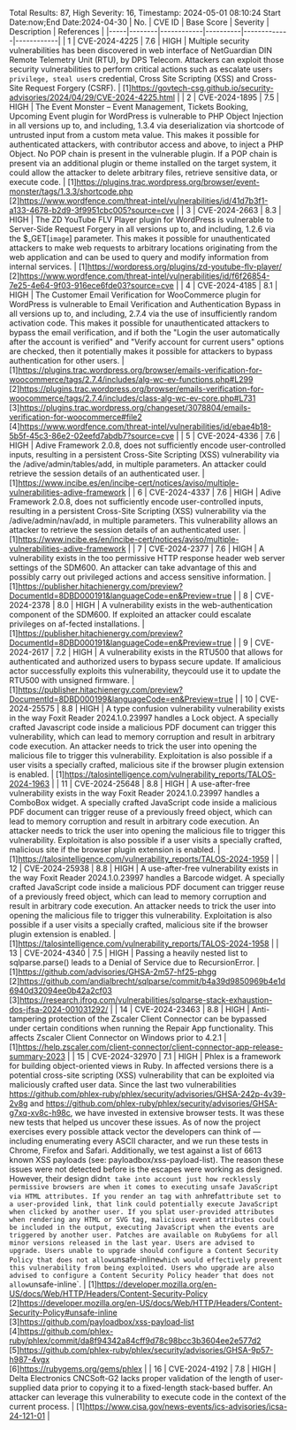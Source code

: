 Total Results: 87, High Severity: 16, Timestamp: 2024-05-01 08:10:24
Start Date:now;End Date:2024-04-30
| No. | CVE ID | Base Score | Severity | Description | References |
|-----|--------|------------|----------|-------------|------------|
| 1 | CVE-2024-4225 | 7.6  | HIGH | Multiple security vulnerabilities has been discovered in web interface of NetGuardian DIN Remote Telemetry Unit (RTU), by DPS Telecom. Attackers can exploit those security vulnerabilities to perform critical actions such as escalate user`s privilege, steal user`s credential, Cross Site Scripting (XSS) and Cross-Site Request Forgery (CSRF). | [1]https://govtech-csg.github.io/security-advisories/2024/04/29/CVE-2024-4225.html |
| 2 | CVE-2024-1895 | 7.5  | HIGH | The Event Monster – Event Management, Tickets Booking, Upcoming Event plugin for WordPress is vulnerable to PHP Object Injection in all versions up to, and including, 1.3.4 via deserialization via shortcode of untrusted input from a custom meta value. This makes it possible for authenticated attackers, with contributor access and above, to inject a PHP Object. No POP chain is present in the vulnerable plugin. If a POP chain is present via an additional plugin or theme installed on the target system, it could allow the attacker to delete arbitrary files, retrieve sensitive data, or execute code. | [1]https://plugins.trac.wordpress.org/browser/event-monster/tags/1.3.3/shortcode.php<br>[2]https://www.wordfence.com/threat-intel/vulnerabilities/id/41d7b3f1-a133-4678-b2d9-3f9951cbc005?source=cve |
| 3 | CVE-2024-2663 | 8.3  | HIGH | The ZD YouTube FLV Player plugin for WordPress is vulnerable to Server-Side Request Forgery in all versions up to, and including, 1.2.6 via the $_GET[`image`] parameter. This makes it possible for unauthenticated attackers to make web requests to arbitrary locations originating from the web application and can be used to query and modify information from internal services. | [1]https://wordpress.org/plugins/zd-youtube-flv-player/<br>[2]https://www.wordfence.com/threat-intel/vulnerabilities/id/f6f26854-7e25-4e64-9f03-916ece6fde03?source=cve |
| 4 | CVE-2024-4185 | 8.1  | HIGH | The Customer Email Verification for WooCommerce plugin for WordPress is vulnerable to Email Verification and Authentication Bypass in all versions up to, and including, 2.7.4 via the use of insufficiently random activation code. This makes it possible for unauthenticated attackers to bypass the email verification, and if both the "Login the user automatically after the account is verified" and "Verify account for current users" options are checked, then it potentially makes it possible for attackers to bypass authentication for other users. | [1]https://plugins.trac.wordpress.org/browser/emails-verification-for-woocommerce/tags/2.7.4/includes/alg-wc-ev-functions.php#L299<br>[2]https://plugins.trac.wordpress.org/browser/emails-verification-for-woocommerce/tags/2.7.4/includes/class-alg-wc-ev-core.php#L731<br>[3]https://plugins.trac.wordpress.org/changeset/3078804/emails-verification-for-woocommerce#file2<br>[4]https://www.wordfence.com/threat-intel/vulnerabilities/id/ebae4b18-5b5f-45c3-86e2-02eefd7abdb7?source=cve |
| 5 | CVE-2024-4336 | 7.6  | HIGH | Adive Framework 2.0.8, does not sufficiently encode user-controlled inputs, resulting in a persistent Cross-Site Scripting (XSS) vulnerability via the /adive/admin/tables/add, in multiple parameters. An attacker could retrieve the session details of an authenticated user. | [1]https://www.incibe.es/en/incibe-cert/notices/aviso/multiple-vulnerabilities-adive-framework |
| 6 | CVE-2024-4337 | 7.6  | HIGH | Adive Framework 2.0.8, does not sufficiently encode user-controlled inputs, resulting in a persistent Cross-Site Scripting (XSS) vulnerability via the /adive/admin/nav/add, in multiple parameters. This vulnerability allows an attacker to retrieve the session details of an authenticated user. | [1]https://www.incibe.es/en/incibe-cert/notices/aviso/multiple-vulnerabilities-adive-framework |
| 7 | CVE-2024-2377 | 7.6  | HIGH | A vulnerability exists in the too permissive HTTP response header web server settings of the SDM600. An attacker can take advantage of this and possibly carry out privileged actions and access sensitive information. | [1]https://publisher.hitachienergy.com/preview?DocumentId=8DBD000191&languageCode=en&Preview=true |
| 8 | CVE-2024-2378 | 8.0  | HIGH | A vulnerability exists in the web-authentication component of the SDM600. If exploited an attacker could escalate privileges on af-fected installations. | [1]https://publisher.hitachienergy.com/preview?DocumentId=8DBD000191&languageCode=en&Preview=true |
| 9 | CVE-2024-2617 | 7.2  | HIGH | A vulnerability exists in the RTU500 that allows for authenticated and authorized users to bypass secure update. If amalicious actor successfully exploits this vulnerability, theycould use it to update the RTU500 with unsigned firmware. | [1]https://publisher.hitachienergy.com/preview?DocumentId=8DBD000199&languageCode=en&Preview=true |
| 10 | CVE-2024-25575 | 8.8  | HIGH | A type confusion vulnerability vulnerability exists in the way Foxit Reader 2024.1.0.23997 handles a Lock object. A specially crafted Javascript code inside a malicious PDF document can trigger this vulnerability, which can lead to memory corruption and result in arbitrary code execution. An attacker needs to trick the user into opening the malicious file to trigger this vulnerability. Exploitation is also possible if a user visits a specially crafted, malicious site if the browser plugin extension is enabled. | [1]https://talosintelligence.com/vulnerability_reports/TALOS-2024-1963 |
| 11 | CVE-2024-25648 | 8.8  | HIGH | A use-after-free vulnerability exists in the way Foxit Reader 2024.1.0.23997 handles a ComboBox widget. A specially crafted JavaScript code inside a malicious PDF document can trigger reuse of a previously freed object, which can lead to memory corruption and result in arbitrary code execution. An attacker needs to trick the user into opening the malicious file to trigger this vulnerability. Exploitation is also possible if a user visits a specially crafted, malicious site if the browser plugin extension is enabled. | [1]https://talosintelligence.com/vulnerability_reports/TALOS-2024-1959 |
| 12 | CVE-2024-25938 | 8.8  | HIGH | A use-after-free vulnerability exists in the way Foxit Reader 2024.1.0.23997 handles a Barcode widget. A specially crafted JavaScript code inside a malicious PDF document can trigger reuse of a previously freed object, which can lead to memory corruption and result in arbitrary code execution. An attacker needs to trick the user into opening the malicious file to trigger this vulnerability. Exploitation is also possible if a user visits a specially crafted, malicious site if the browser plugin extension is enabled. | [1]https://talosintelligence.com/vulnerability_reports/TALOS-2024-1958 |
| 13 | CVE-2024-4340 | 7.5  | HIGH | Passing a heavily nested list to sqlparse.parse() leads to a Denial of Service due to RecursionError. | [1]https://github.com/advisories/GHSA-2m57-hf25-phgg<br>[2]https://github.com/andialbrecht/sqlparse/commit/b4a39d9850969b4e1d6940d32094ee0b42a2cf03<br>[3]https://research.jfrog.com/vulnerabilities/sqlparse-stack-exhaustion-dos-jfsa-2024-001031292/ |
| 14 | CVE-2024-23463 | 8.8  | HIGH | Anti-tampering protection of the Zscaler Client Connector can be bypassed under certain conditions when running the Repair App functionality. This affects Zscaler Client Connector on Windows prior to 4.2.1 | [1]https://help.zscaler.com/client-connector/client-connector-app-release-summary-2023 |
| 15 | CVE-2024-32970 | 7.1  | HIGH | Phlex is a framework for building object-oriented views in Ruby. In affected versions there is a potential cross-site scripting (XSS) vulnerability that can be exploited via maliciously crafted user data. Since the last two vulnerabilities https://github.com/phlex-ruby/phlex/security/advisories/GHSA-242p-4v39-2v8g and https://github.com/phlex-ruby/phlex/security/advisories/GHSA-g7xq-xv8c-h98c, we have invested in extensive browser tests. It was these new tests that helped us uncover these issues. As of now the project exercises every possible attack vector the developers can think of — including enumerating every ASCII character, and we run these tests in Chrome, Firefox and Safari. Additionally, we test against a list of 6613 known XSS payloads (see: payloadbox/xss-payload-list). The reason these issues were not detected before is the escapes were working as designed. However, their design didn`t take into account just how recklessly permissive browsers are when it comes to executing unsafe JavaScript via HTML attributes. If you render an `<a>` tag with an `href` attribute set to a user-provided link, that link could potentially execute JavaScript when clicked by another user. If you splat user-provided attributes when rendering any HTML or SVG tag, malicious event attributes could be included in the output, executing JavaScript when the events are triggered by another user. Patches are available on RubyGems for all minor versions released in the last year. Users are advised to upgrade. Users unable to upgrade should configure a Content Security Policy that does not allow `unsafe-inline` which would effectively prevent this vulnerability from being exploited. Users who upgrade are also advised to configure a Content Security Policy header that does not allow `unsafe-inline`. | [1]https://developer.mozilla.org/en-US/docs/Web/HTTP/Headers/Content-Security-Policy<br>[2]https://developer.mozilla.org/en-US/docs/Web/HTTP/Headers/Content-Security-Policy#unsafe-inline<br>[3]https://github.com/payloadbox/xss-payload-list<br>[4]https://github.com/phlex-ruby/phlex/commit/da8f94342a84cff9d78c98bcc3b3604ee2e577d2<br>[5]https://github.com/phlex-ruby/phlex/security/advisories/GHSA-9p57-h987-4vgx<br>[6]https://rubygems.org/gems/phlex |
| 16 | CVE-2024-4192 | 7.8  | HIGH | Delta Electronics CNCSoft-G2 lacks proper validation of the length of user-supplied data prior to copying it to a fixed-length stack-based buffer. An attacker can leverage this vulnerability to execute code in the context of the current process. | [1]https://www.cisa.gov/news-events/ics-advisories/icsa-24-121-01 |
